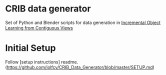 # CRIB data generator
Set of Python and Blender scripts for data generation in [Incremental Object Learning from Contiguous Views](http://openaccess.thecvf.com/content_CVPR_2019/html/Stojanov_Incremental_Object_Learning_From_Contiguous_Views_CVPR_2019_paper.html)
# Initial Setup
Follow [setup instructions] readme.(https://github.com/iolfcv/CRIB_Data_Generator/blob/master/SETUP.md)
